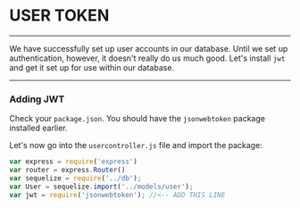 # USER TOKEN
---
We have successfully set up user accounts in our database. Until we set up authentication, however, it doesn't really do us much good. Let's install `jwt` and get it set up for use within our database.

<hr>

### Adding JWT
Check your `package.json`. You should have the `jsonwebtoken` package installed earlier.

Let's now go into the `usercontroller.js` file and import the package:

```js
var express = require('express')
var router = express.Router()
var sequelize = require('../db');
var User = sequelize.import('../models/user');
var jwt = require('jsonwebtoken'); //<-- ADD THIS LINE
```